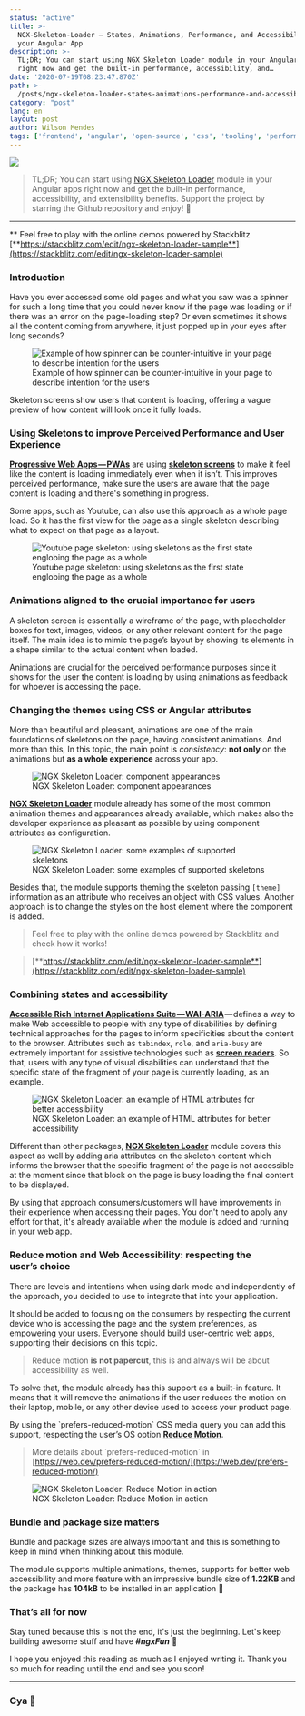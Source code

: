 ```yaml
---
status: "active"
title: >-
  NGX-Skeleton-Loader — States, Animations, Performance, and Accessibility for
  your Angular App
description: >-
  TL;DR; You can start using NGX Skeleton Loader module in your Angular apps
  right now and get the built-in performance, accessibility, and…
date: '2020-07-19T08:23:47.870Z'
path: >-
  /posts/ngx-skeleton-loader-states-animations-performance-and-accessibility-for-your-angular-app
category: "post"
lang: en
layout: post
author: Wilson Mendes
tags: ['frontend', 'angular', 'open-source', 'css', 'tooling', 'performance']
---
```


![](https://cdn-images-1.medium.com/max/2560/1*TPUWgYtggpkyzkhPVCad5g.png)

> TL;DR; You can start using [NGX Skeleton Loader](http://bit.ly/ngx-skeleton-loader) module in your Angular apps right now and get the built-in performance, accessibility, and extensibility benefits. Support the project by starring the Github repository and enjoy! 🎉

<hr />

\*\* Feel free to play with the online demos powered by Stackblitz [**https://stackblitz.com/edit/ngx-skeleton-loader-sample**](https://stackblitz.com/edit/ngx-skeleton-loader-sample)

### Introduction

Have you ever accessed some old pages and what you saw was a spinner for such a long time that you could never know if the page was loading or if there was an error on the page-loading step? Or even sometimes it shows all the content coming from anywhere, it just popped up in your eyes after long seconds?

<figure>
  <img loading="lazy" src="https://cdn-images-1.medium.com/max/800/1*-n9l0MwCAAQktkERYmFK4g.gif" alt="Example of how spinner can be counter-intuitive in your page to describe intention for the users">
  <figcaption>Example of how spinner can be counter-intuitive in your page to describe intention for the users</figcaption>
</figure>

Skeleton screens show users that content is loading, offering a vague preview of how content will look once it fully loads.

### Using Skeletons to improve Perceived Performance and User Experience

[**Progressive Web Apps — PWAs**](https://web.dev/progressive-web-apps/) are using [**skeleton screens**](http://www.lukew.com/ff/entry.asp?1797) to make it feel like the content is loading immediately even when it isn’t. This improves perceived performance, make sure the users are aware that the page content is loading and there's something in progress.

Some apps, such as Youtube, can also use this approach as a whole page load. So it has the first view for the page as a single skeleton describing what to expect on that page as a layout.

<figure>
  <img loading="lazy" src="https://cdn-images-1.medium.com/max/800/1*XQAZ5stbFMjeufrycJ9CGQ.png" alt="Youtube page skeleton: using skeletons as the first state englobing the page as a whole">
  <figcaption>Youtube page skeleton: using skeletons as the first state englobing the page as a whole</figcaption>
</figure>

### Animations aligned to the crucial importance for users

A skeleton screen is essentially a wireframe of the page, with placeholder boxes for text, images, videos, or any other relevant content for the page itself. The main idea is to mimic the page’s layout by showing its elements in a shape similar to the actual content when loaded.

Animations are crucial for the perceived performance purposes since it shows for the user the content is loading by using animations as feedback for whoever is accessing the page.

### Changing the themes using CSS or Angular attributes

More than beautiful and pleasant, animations are one of the main foundations of skeletons on the page, having consistent animations. And more than this, In this topic, the main point is _consistency_: **not only** on the animations but **as a whole experience** across your app.

<figure>
  <img loading="lazy" src="https://cdn-images-1.medium.com/max/1200/1*FGrSIWQK3ktEl5ZUz71DrQ.gif" alt="NGX Skeleton Loader: component appearances">
  <figcaption>NGX Skeleton Loader: component appearances</figcaption>
</figure>

[**NGX Skeleton Loader**](http://bit.ly/ngx-skeleton-loader) module already has some of the most common animation themes and appearances already available, which makes also the developer experience as pleasant as possible by using component attributes as configuration.

<figure>
  <img loading="lazy" src="https://cdn-images-1.medium.com/max/800/1*NiQHjkgj880Jx1dugqF9Eg.gif" alt="NGX Skeleton Loader: some examples of supported skeletons
">
  <figcaption>NGX Skeleton Loader: some examples of supported skeletons
</figcaption>
</figure>

Besides that, the module supports theming the skeleton passing `[theme]` information as an attribute who receives an object with CSS values. Another approach is to change the styles on the host element where the component is added.

> Feel free to play with the online demos powered by Stackblitz and check how it works!

> [**https://stackblitz.com/edit/ngx-skeleton-loader-sample**](https://stackblitz.com/edit/ngx-skeleton-loader-sample)

### Combining states and accessibility

[**Accessible Rich Internet Applications Suite — WAI-ARIA**](https://www.w3.org/WAI/standards-guidelines/aria/) — defines a way to make Web accessible to people with any type of disabilities by defining technical approaches for the pages to inform specificities about the content to the browser. Attributes such as `tabindex`, `role`, and `aria-busy` are extremely important for assistive technologies such as [**screen readers**](https://en.wikipedia.org/wiki/Screen_reader). So that, users with any type of visual disabilities can understand that the specific state of the fragment of your page is currently loading, as an example.

<figure>
  <img loading="lazy" src="https://cdn-images-1.medium.com/max/1200/1*FXn4QDw4SdbxZmMHBZXsjw.png" alt="NGX Skeleton Loader: an example of HTML attributes for better accessibility
">
  <figcaption>NGX Skeleton Loader: an example of HTML attributes for better accessibility
</figcaption>
</figure>

Different than other packages, [**NGX Skeleton Loader**](http://bit.ly/ngx-skeleton-loader) module covers this aspect as well by adding aria attributes on the skeleton content which informs the browser that the specific fragment of the page is not accessible at the moment since that block on the page is busy loading the final content to be displayed.

By using that approach consumers/customers will have improvements in their experience when accessing their pages. You don't need to apply any effort for that, it's already available when the module is added and running in your web app.

### Reduce motion and Web Accessibility: respecting the user’s choice

There are levels and intentions when using dark-mode and independently of the approach, you decided to use to integrate that into your application.

It should be added to focusing on the consumers by respecting the current device who is accessing the page and the system preferences, as empowering your users. Everyone should build user-centric web apps, supporting their decisions on this topic.

> Reduce motion **is not papercut**, this is and always will be about accessibility as well.

To solve that, the module already has this support as a built-in feature. It means that it will remove the animations if the user reduces the motion on their laptop, mobile, or any other device used to access your product page.

By using the \`prefers-reduced-motion\` CSS media query you can add this support, respecting the user’s OS option [**Reduce Motion**](https://web.dev/prefers-reduced-motion/).

> More details about \`prefers-reduced-motion\` in [https://web.dev/prefers-reduced-motion/](https://web.dev/prefers-reduced-motion/)

<figure>
  <img loading="lazy" src="https://cdn-images-1.medium.com/max/800/1*6q1glLYIhpzpo3oiUOHCYQ.gif" alt="NGX Skeleton Loader: Reduce Motion in action">
  <figcaption>NGX Skeleton Loader: Reduce Motion in action</figcaption>
</figure>

### Bundle and package size matters

Bundle and package sizes are always important and this is something to keep in mind when thinking about this module.

The module supports multiple animations, themes, supports for better web accessibility and more feature with an impressive bundle size of **1.22KB** and the package has **104kB** to be installed in an application 🎉

### That’s all for now

Stay tuned because this is not the end, it's just the beginning. Let's keep building awesome stuff and have **_#ngxFun_** 🚀

I hope you enjoyed this reading as much as I enjoyed writing it. Thank you so much for reading until the end and see you soon!

<hr />

### Cya 👋
